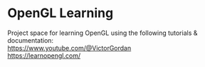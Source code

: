 # OpenGL Learning

Project space for learning OpenGL using the following tutorials & documentation: <br>
https://www.youtube.com/@VictorGordan <br>
https://learnopengl.com/
